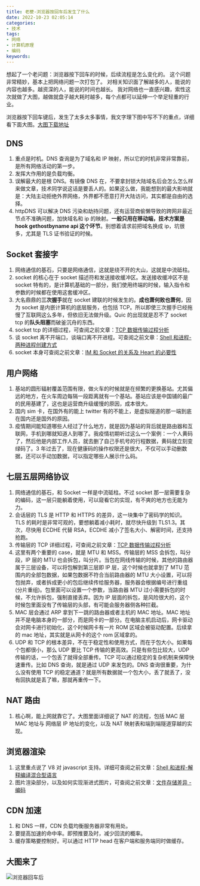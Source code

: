```yaml
---
title: 老梗-浏览器按回车后发生了什么
date: 2022-10-23 02:05:14
categories:
- 技术
tags:
- 网络
- 计算机原理
- 编码
keywords:
---
```


想起了一个老问题：浏览器按下回车的时候，后续流程是怎么变化的。
这个问题非常精妙，基本上把网络问题一次打包了。
对相关知识面了解越多的人，能说的内容也越多。越资深的人，能说的时间也越长。
我对网络也一直感兴趣，索性这次就做了大图，越做就盘子越大耗时越多，每个点都可以延伸一个举足轻重的行业。

浏览器按下回车键后，发生了太多太多事情，我文字理下图中写不下的重点，详细看下面大图。[大图下载地址](https://cdn.jsdelivr.net/gh/yigegongjiang/image_space@main/blog_img/浏览器回车后.png)

## DNS

1. 重点是时机。DNS 查询是为了域名和 IP 映射，所以它的时机非常非常靠前，是所有网络活动的第一步。
2. 发挥大作用的是负载均衡。
3. 误解最大的是根 DNS。有镜像 DNS 在，不要拿封锁大陆域名后会怎么怎么样来做文章，技术同学说这话是要丢人的。如果这么做，我能想到的最大影响就是：大陆主动拒绝外界网络，外界都不愿意打开大陆访问，其实都是自由的选择。
4. httpDNS 可以解决 DNS 污染和劫持问题，还有运营商偷懒导致的跨网非最近节点不准确问题，加快域名和 ip 的映射。**一般只用在移动端，技术方案是 hook gethostbyname api 这个环节**。别想着请求前把域名换成 ip，坑很多，尤其是 TLS 证书验证的时候。

## Socket 套接字

1. 网络通信的基石，只要是网络通信，这就是绕不开的大山，这就是中流砥柱。
2. socket 的核心在于 socket 描述符和发送接收缓冲区。发送接收缓冲区不是 socket 特有的，是计算机基础的一部分，我们使用终端的时候，输入指令和参数的时候都在使用这套缓冲区。
3. 大名鼎鼎的**三次握手**就在 socket 建联的时候发生的。**成也萧何败也萧何**，因为 socket 是内嵌计算机的底层服务，也包括 TCP。所以即使三次握手已经拖慢了互联网这么多年，但依旧无法做升级。Quic 的出现就是忍不了 socket tcp 的**队头阻塞**而破釜沉舟的东西。
4. socket tcp 的详细过程，可查阅之前文章：[TCP 数据传输过程分析](https://www.yigegongjiang.com/2020/TCP%20%E6%95%B0%E6%8D%AE%E4%BC%A0%E8%BE%93%E8%BF%87%E7%A8%8B%E5%88%86%E6%9E%90/)
4. 谈 socket 离不开端口，谈端口离不开进程。可查阅之前文章：[Shell 和进程-两种进程创建方式](https://www.yigegongjiang.com/2022/Shell%E5%92%8C%E8%BF%9B%E7%A8%8B/#%E4%B8%A4%E7%A7%8D%E8%BF%9B%E7%A8%8B%E5%88%9B%E5%BB%BA%E6%96%B9%E5%BC%8F-By-fork-amp-exec)
5. socket 本身可查阅之前文章：[IM 和 Socket 的关系及 Heart 的必要性](https://www.yigegongjiang.com/2020/IM%E5%92%8CSocket%E7%9A%84%E5%85%B3%E7%B3%BB%E5%8F%8AHeart%E7%9A%84%E5%BF%85%E8%A6%81%E6%80%A7/)

<!-- more -->

## 用户网络

1. 基站的圆形辐射覆盖范围有限，做火车的时候就是在频繁的更换基站。尤其偏远的地方，在火车周边每隔一段距离就有一个基站。基站应该是中国铺的最广的民用基建了，这也是运营商升级缓慢的原因，成本很大。
2. 国内 sim 卡，在国外有的能上 twitter 有的不能上，是虚拟隧道的那一端到底在国内还是国外的原因。
3. 疫情期间能知道哪些人经过了什么地方，就是因为基站的背后就是路由器和互联网，手机到哪就知道人到哪了。我疫情初期听过这么一个案例：一个人黄码了，然后他是内部工作人员，就去删了自己手机号的行程数据，黄码就立刻变绿码了。3 年过去了，现在健康码的操作权限还是很大，不仅可以手动删数据，还可以手动加数据，可以指定哪些人展示什么码。

## 七层五层网络协议

1. 网络通信的基石，和 Socket 一样是中流砥柱。不过 socket 那一层需要复杂的编码，这一层只能躺着使用，可以窥看它的实现，有不爽的地方也无能为力。
2. 会话层的 TLS 是 HTTP 和 HTTPS 的差异，这一块集中了密码学的知识。TLS 的耗时是非常可观的，要想躺着减小耗时，就尽快升级到 TLS1.3。其次，尽快用 ECDHE 代替 RSA，ECDHE 减小了签名大小、解密时间，还支持抢跑。
3. 传输层的 TCP 详细过程，可查阅之前文章：[TCP 数据传输过程分析](https://www.yigegongjiang.com/2020/TCP%20%E6%95%B0%E6%8D%AE%E4%BC%A0%E8%BE%93%E8%BF%87%E7%A8%8B%E5%88%86%E6%9E%90/)
4. 这里有两个重要的 case，就是 MTU 和 MSS。传输层的 MSS 会拆包，叫分段，IP 层的 MTU 也会拆包，叫分片。当包在网线传输的时候，其他的路由器属于三层设备，可以将包解到第三层即 IP 层，这个时候也就拿到了 MTU 范围内的全部包数据，如果包数据不符合当前路由器的 MTU 大小设置，可以将包抛弃，或者拆成更小的包后继续传给服务器，服务器会根据编号进行重组(分片重组)。包里面可以设置一个参数，当路由器 MTU 过小需要拆包的时候，不允许拆包，强制直接丢弃。因为 IP 层面的拆包，是风险很大的，这个时候包里面没有了传输层的头部，有可能会服务器侧各种拦截。
5. MAC 层会通过 ARP 拿到下一跳的路由器或者主机的 MAC 地址。MAC 地址并不是电脑本身的一部分，而是网卡的一部分。在电脑主机启动后，网卡驱动会对网卡进行初始化，这个时候网卡有一片 ROM 区域会被驱动配置。后续拿的 mac 地址，其实就是从网卡的这个 rom 区域拿的。
6. UDP 和 TCP 的根本差异，不在于稳定性和使用方式，而在于包大小。如果每个包都很小，那么 UDP 要比 TCP 传输的更高效。只是有些包比较大，UDP 传输的话，一个包丢了就得全部重传。TCP 可以通过稳定的复杂机制来保障快速重传。比如 DNS 查询，就是通过 UDP 来发包的。DNS 查询很重要，为什么没有使用 TCP 的稳定通道？就是所有数据就一个包大小，丢了就丢了，没有回执就是丢了嘛，那就再重传一下。

## NAT 路由

1. 核心啊，能上网就靠它了。大图里面详细说了 NAT 的流程，包括 MAC 层 MAC 地址与 网络层 IP 地址的变化，以及 NAT 映射表和端到端隧道穿越的实现。

## 浏览器渲染

1. 这里重点说了 V8 对 javascript 支持。详细可查阅之前文章：[Shell 和进程-解释编译混合型语言](https://www.yigegongjiang.com/2022/Shell%E5%92%8C%E8%BF%9B%E7%A8%8B/#%E8%A7%A3%E9%87%8A%E7%BC%96%E8%AF%91%E6%B7%B7%E5%90%88%E5%9E%8B)
2. 图片渲染部分，以及如何实现渐进式图片，可查阅之前文章：[文件存储差异 - 编码](https://www.yigegongjiang.com/2022/%E6%96%87%E4%BB%B6%E5%AD%98%E5%82%A8%E5%B7%AE%E5%BC%82-%E7%BC%96%E7%A0%81/)

## CDN 加速

1. 和 DNS 一样，CDN 负载均衡服务器非常有用处。
2. 要提高加速的命中率。即预推要及时，减少回流的概率。
3. 缓存策略要控制好。可以通过 HTTP head 在客户端和服务端同时做缓存。

## 大图来了

![浏览器回车后](https://cdn.jsdelivr.net/gh/yigegongjiang/image_space@main/blog_img/浏览器回车后.jpg)


